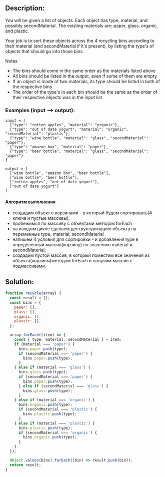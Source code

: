 ## Description:

You will be given a list of objects. Each object has type, material, and possibly secondMaterial. The existing materials are: paper, glass, organic, and plastic.

Your job is to sort these objects across the 4 recycling bins according to their material (and secondMaterial if it's present), by listing the type's of objects that should go into those bins.

Notes

- The bins should come in the same order as the materials listed above
- All bins should be listed in the output, even if some of them are empty
- If an object is made of two materials, its type should be listed in both of the respective bins
- The order of the type's in each bin should be the same as the order of their respective objects was in the input list

### Examples (input --> output):

```
input = [
  {"type": "rotten apples", "material": "organic"},
  {"type": "out of date yogurt", "material": "organic", "secondMaterial": "plastic"},
  {"type": "wine bottle", "material": "glass", "secondMaterial": "paper"},
  {"type": "amazon box", "material": "paper"},
  {"type": "beer bottle", "material": "glass", "secondMaterial": "paper"}
]

output = [
  ["wine bottle", "amazon box", "beer bottle"],
  ["wine bottle", "beer bottle"],
  ["rotten apples", "out of date yogurt"],
  ["out of date yogurt"]
]

```

#### Алгоритм выполнения

- создадим объект с корзинами - в который будем сортировать(4 ключа и пустые массивы);
- пробежимся по массиву с объектами методом forEach
- на каждом цикле сделаем деструктуризацию объекта на переменные type, material, secondMaterial
- напишем 4 условия для сортировки - и добавления type в определенный массив(корзину) по значению material и secondMaterial;
- создадим пустой массив, в  который поместим все значения из объекта(корзины)методом forEach и получим массив с подмассивами.



## Solution:

```javascript
function recycle(array) {
  const result = [];
  const bins = {
    paper: [],
    glass: [],
    organic: [],
    plastic: [],
  };

  array.forEach((item) => {
    const { type, material, secondMaterial } = item;
    if (material === 'paper') {
      bins.paper.push(type);
      if (secondMaterial === 'paper') {
        bins.paper.push(type);
      }
    } else if (material === 'glass') {
      bins.glass.push(type);
      if (secondMaterial === 'paper') {
        bins.paper.push(type);
      } else if (secondMaterial === 'glass') {
        bins.glass.push(type);
      }
    } else if (material === 'organic') {
      bins.organic.push(type);
      if (secondMaterial === 'plastic') {
        bins.plastic.push(type);
      }
    } else if (material === 'plastic') {
      bins.plastic.push(type);
      if (secondMaterial === 'organic') {
        bins.organic.push(type);
      }
    }
  });

  Object.values(bins).forEach((bin) => result.push(bin));
  return result;
}
```
